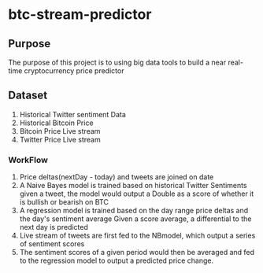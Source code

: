 # btc-stream-predictor

## Purpose
The purpose of this project is to using big data tools to build a near real-time cryptocurrency price predictor

## Dataset
1. Historical Twitter sentiment Data
2. Historical Bitcoin Price
3. Bitcoin Price Live stream
4. Twitter Price Live stream


### WorkFlow
1. Price deltas(nextDay - today) and tweets are joined on date
2. A Naive Bayes model is trained based on historical Twitter Sentiments 
  given a tweet, the model would output a Double as a score of whether it is bullish or bearish on BTC
3. A regression model is trained based on the day range price deltas and the day's sentiment average 
  Given a score average, a differential to the next day is predicted
4. Live stream of tweets are first fed to the NBmodel, which output a series of sentiment scores
5. The sentiment scores of a given period would then be averaged and fed to the regression model to output a predicted price change.
